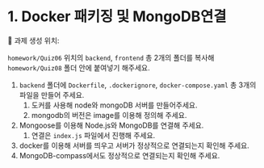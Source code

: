 # 1. Docker 패키징 및 MongoDB연결

<aside>
📁 과제 생성 위치:

`homework/Quiz06` 위치의 `backend`, `frontend`
총 2개의 폴더를 복사해 `homework/Quiz08` 폴더 안에 붙여넣기 해주세요.

</aside>

1. `backend` 폴더에 `Dockerfile`, `.dockerignore`, `docker-compose.yaml` 총 3개의 파일을 만들어 주세요.
   1. 도커를 사용해 node와 mongoDB 서버를 만들어주세요.
   2. mongodb의 버전은 image를 이용해 정의해 주세요.
2. Mongoose를 이용해 Node.js와 MongoDB를 연결해 주세요.
   1. 연결은 `index.js` 파일에서 진행해 주세요.
3. docker를 이용해 서버를 띄우고 서버가 정상적으로 연결되는지 확인해 주세요.
4. MongoDB-compass에서도 정상적으로 연결되는지 확인해 주세요.
